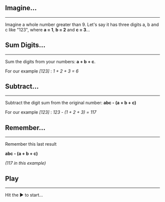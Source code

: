 ## Imagine...
---

Imagine a whole number greater than 9.
Let's say it has three digits a, b and c like "123",
where **a = 1**, **b = 2** and **c = 3**...

## Sum Digits...
---

Sum the digits from your numbers: **a + b + c**.

For our example _[123]_ : _1 + 2 + 3 = 6_

## Subtract...
---

Subtract the digit sum from the original number: **abc - (a + b + c)**

For our example _[123]_ : _123 - (1 + 2 + 3) = 117_

## Remember...
---

Remember this last result

**abc - (a + b + c)**

_(117 in this example)_

## Play
---

Hit the ▶ to start...